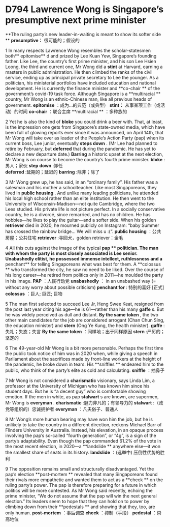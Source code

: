 # D794 Lawrence Wong is Singapore’s presumptive next prime minister
**The ruling party’s new leader-in-waiting is meant to show its softer side  ** 
**presumptive：** 很可能的；假设的

1 In many respects Lawrence Wong resembles the scholar-statesmen both** epitomise** d and prized by Lee Kuan Yew, Singapore’s founding father. Like Lee, the country’s first prime minister, and his son Lee Hsien Loong, the third and current one, Mr Wong did a **stint**  at Harvard, earning a masters in public administration. He then climbed the ranks of the civil service, ending up as principal private secretary to Lee the younger. As a politician, his ministerial portfolios have included education and national development. He is currently the finance minister and **co-chair ** of the government’s covid-19 task force. Although Singapore is a **multiracial ** country, Mr Wong is an ethnic-Chinese man, like all previous heads of government.
**epitomise** ：成为…的典范（或典型）
**stint：** 从事某项工作（或活动）的时间
**co-chair**  ：联合主席
**multiracial ** ：多种族的

2 Yet he is also the kind of **bloke**  you could drink a beer with. That, at least, is the impression one gets from Singapore’s state-owned media, which have been full of glowing reports ever since it was announced, on April 14th, that Mr Wong will take over as leader of the People’s Action Party (pap) when its current boss, Lee junior, eventually **steps down** . (Mr Lee had planned to retire by February, but **deferred**  that during the pandemic. He has yet to declare a new departure date.) **Barring**  a historic upset at the next election, Mr Wong is on course to become the country’s fourth prime minister.
**bloke** :男人；家伙
**step down** :卸任     
**deferred** :延期的；延迟的
**barring** :除非；除了

3 Mr Wong grew up, he has said, in an “ordinary family”. His father was a salesman and his mother a schoolteacher. Like most Singaporeans, they lived in **public housing** . And unlike many leading politicians, he attended his local high school rather than an elite institution. He then went to the University of Wisconsin-Madison—not quite Cambridge, where the two Lees studied. His private life is not picture perfect. In a socially conservative country, he is a divorcé, since remarried, and has no children. He has hobbies—he likes to play the guitar—and a softer side. When his golden **retriever**  died in 2020, he mourned publicly on Instagram: “baby Summer has crossed the rainbow bridge… We will miss u :(“.
**public housing** ：公共房屋；公共住宅
**retriever** :寻回犬，golden retriever：金毛

4 All this cuts against the image of the typical **pap ** politician. The man with whom the party is most closely associated is Lee senior. **Unabashedly**  elitist, he possessed immense intellect, ruthlessness and a** penchant**  for telling Singaporeans what was best for them. A **colossus ** who transformed the city, he saw no need to be liked. Over the course of his long career—he retired from politics only in 2011—he moulded the party in his image.
**PAP** ：人民行动党
**unabashedly** ： in an unabashed way (= without any worry about possible criticism)
**penchant for** : 特别的喜好 [正式]
**colossus** ：巨人; 巨匠; 巨物 

5 The man first selected to succeed Lee Jr, Heng Swee Keat, resigned from the post last year citing his age—he is 61—rather than his many **gaffe** s. But he was widely perceived as dull and distant. **By the same token** , the two other main candidates for the job are considered arrogant (Chan Chun Sing, the education minister) and **stern**  (Ong Ye Kung, the health minister).
**gaffe** :失礼；失态；失言
**By the same token** ：同样地；出于同样原因
**stern** :严厉的；坚定的

6 The 49-year-old Mr Wong is a bit more personable. Perhaps the first time the public took notice of him was in 2020 when, while giving a speech in Parliament about the sacrifices made by front-line workers at the height of the pandemic, he broke down in tears. His **sniffles ** endeared him to the public, who think of the party’s elite as cold and calculating.
**sniffle** ：抽鼻子

7 Mr Wong is not considered a **charismatic**  visionary, says Linda Lim, a professor at the University of Michigan who has known him since his student days. But he is “a decent guy” who is comfortable showing emotion. If the men in white, as pap **stalwart** s are known, are supermen, Mr Wong is **everyman** .
**charismatic** :魅力非凡的；有领导力的
**stalwart** :（政党等组织的）忠诚拥护者
**everyman** ：凡夫俗子、普通人

8 Mr Wong’s more human bearing may have won him the job, but he is unlikely to take the country in a different direction, reckons Michael Barr of Flinders University in Australia. Instead, his elevation, in an opaque process involving the pap’s so-called “fourth generation”, or “4g”, is a sign of the party’s adaptability. Even though the pap commanded 61.2% of the vote in the most recent election, in 2020—a **landslide ** anywhere else—it won the smallest share of seats in its history.
**landslide** ：(选举中) 压倒性优势的胜利

9 The opposition remains small and structurally disadvantaged. Yet the pap’s election **post-mortem ** revealed that many Singaporeans found their rivals more empathetic and wanted them to act as a **check ** on the ruling party’s power. The pap is therefore preparing for a future in which politics will be more contested. As Mr Wong said recently, echoing the prime minister, “We do not assume that the pap will win the next general election.” Its leaders seem to hope that they can hold on to power by climbing down from their **pedestals ** and showing that they, too, are only human.
**post-mortem** ：事后调查
**check** ：抑制（手段）
**pedestal** ：崇高地位

